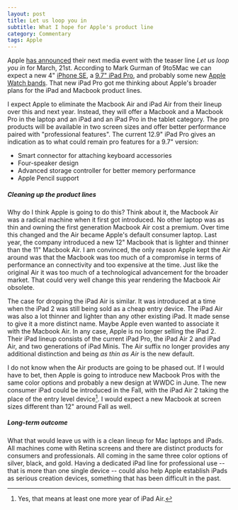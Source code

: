 ```yaml
---
layout: post
title: Let us loop you in
subtitle: What I hope for Apple's product line
category: Commentary
tags: Apple
---
```


Apple [has announced](http://www.apple.com/apple-events/march-2016/) their next
media event with the teaser line *Let us loop you in* for March, 21st.
According to Mark Gurman of 9to5Mac we can expect a new 4" [iPhone
SE](http://9to5mac.com/2016/02/26/apple-iphone-se-4-inch-2016/), a [9.7" iPad
Pro](http://9to5mac.com/2016/02/25/smaller-ipad-pro-march/), and probably some
new [Apple Watch
bands](http://9to5mac.com/2016/02/02/march-15-event-4-inch-phone-new-ipad-apple-watch/).
That new iPad Pro got me thinking about Apple's broader plans for the iPad and
Macbook product lines.<!--more-->

I expect Apple to eliminate the Macbook Air and iPad Air from their lineup over
this and next year. Instead, they will offer a Macbook and a Macbook Pro in the
laptop and an iPad and an iPad Pro in the tablet category. The pro products
will be available in two screen sizes and offer better performance paired with
"professional features". The current 12.9" iPad Pro gives an indication as to
what could remain pro features for a 9.7" version:

* Smart connector for attaching keyboard accessories
* Four-speaker design
* Advanced storage controller for better memory performance
* Apple Pencil support

##### Cleaning up the product lines

Why do I think Apple is going to do this? Think about it, the Macbook Air was a
radical machine when it first got introduced. No other laptop was as thin and
owning the first generation Macbook Air cost a premium. Over time this changed
and the Air became Apple's default consumer laptop. Last year, the company
introduced a new 12" Macbook that is lighter and thinner than the 11" Macbook
Air. I am convinced, the only reason Apple kept the Air around was that the
Macbook was too much of a compromise in terms of performance an connectivity
and too expensive at the time. Just like the original Air it was too much of a
technological advancement for the broader market. That could very well change
this year rendering the Macbook Air obsolete.

The case for dropping the iPad Air is similar. It was introduced at a time when
the iPad 2 was still being sold as a cheap entry device. The iPad Air was also
a lot thinner and lighter than any other existing iPad. It made sense to give
it a more distinct name. Maybe Apple even wanted to associate it with the
Macbook Air. In any case, Apple is no longer selling the iPad 2. Their iPad
lineup consists of the current iPad Pro, the iPad Air 2 and iPad Air, and two
generations of iPad Minis. The Air suffix no longer provides any additional
distinction and being *as thin as Air* is the new default.

I do not know when the Air products are going to be phased out. If I would have
to bet, then Apple is going to introduce new Macbook Pros with the same color
options and probably a new design at WWDC in June. The new consumer iPad could be
introduced in the Fall, with the iPad Air 2 taking the place of the entry level
device[^1]. I would expect a new Macbook at screen sizes different than 12" around
Fall as well.

##### Long-term outcome

What that would leave us with is a clean lineup for Mac laptops and iPads. All
machines come with Retina screens and there are distinct products for consumers
and professionals. All coming in the same three color options of silver, black,
and gold. Having a dedicated iPad line for professional use -- that is more
than one single device -- could also help Apple establish iPads as serious
creation devices, something that has been difficult in the past.

[^1]: Yes, that means at least one more year of iPad Air.

